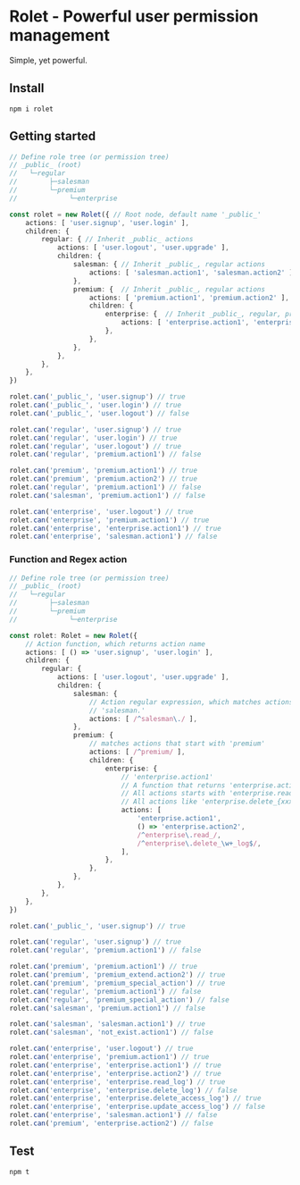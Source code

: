 # Rolet - Powerful user permission management

Simple, yet powerful.

## Install

```npm i rolet```

## Getting started

```typescript
// Define role tree (or permission tree)
// _public_ (root)
//   └─regular
//        ├─salesman
//        └─premium
//             └─enterprise

const rolet = new Rolet({ // Root node, default name '_public_'
    actions: [ 'user.signup', 'user.login' ],
    children: {
        regular: { // Inherit _public_ actions
            actions: [ 'user.logout', 'user.upgrade' ],
            children: {
                salesman: { // Inherit _public_, regular actions
                    actions: [ 'salesman.action1', 'salesman.action2' ],
                },
                premium: {  // Inherit _public_, regular actions
                    actions: [ 'premium.action1', 'premium.action2' ],
                    children: {
                        enterprise: {  // Inherit _public_, regular, premium actions
                            actions: [ 'enterprise.action1', 'enterprise.action2' ],
                        },
                    },
                },
            },
        },
    },
})

rolet.can('_public_', 'user.signup') // true
rolet.can('_public_', 'user.login') // true
rolet.can('_public_', 'user.logout') // false

rolet.can('regular', 'user.signup') // true
rolet.can('regular', 'user.login') // true
rolet.can('regular', 'user.logout') // true
rolet.can('regular', 'premium.action1') // false

rolet.can('premium', 'premium.action1') // true
rolet.can('premium', 'premium.action2') // true
rolet.can('regular', 'premium.action1') // false
rolet.can('salesman', 'premium.action1') // false

rolet.can('enterprise', 'user.logout') // true
rolet.can('enterprise', 'premium.action1') // true
rolet.can('enterprise', 'enterprise.action1') // true
rolet.can('enterprise', 'salesman.action1') // false
```

### Function and Regex action

```typescript
// Define role tree (or permission tree)
// _public_ (root)
//   └─regular
//        ├─salesman
//        └─premium
//             └─enterprise

const rolet: Rolet = new Rolet({
    // Action function, which returns action name
    actions: [ () => 'user.signup', 'user.login' ],
    children: {
        regular: {
            actions: [ 'user.logout', 'user.upgrade' ],
            children: {
                salesman: {
                    // Action regular expression, which matches actions that start with
                    // 'salesman.'
                    actions: [ /^salesman\./ ],
                },
                premium: {
                    // matches actions that start with 'premium'
                    actions: [ /^premium/ ],
                    children: {
                        enterprise: {
                            // 'enterprise.action1'
                            // A function that returns 'enterprise.action2'
                            // All actions starts with 'enterprise.read_'
                            // All actions like 'enterprise.delete_{xxx}_log'
                            actions: [
                                'enterprise.action1',
                                () => 'enterprise.action2',
                                /^enterprise\.read_/,
                                /^enterprise\.delete_\w+_log$/,
                            ],
                        },
                    },
                },
            },
        },
    },
})

rolet.can('_public_', 'user.signup') // true

rolet.can('regular', 'user.signup') // true
rolet.can('regular', 'premium.action1') // false

rolet.can('premium', 'premium.action1') // true
rolet.can('premium', 'premium_extend.action2') // true
rolet.can('premium', 'premium_special_action') // true
rolet.can('regular', 'premium.action1') // false
rolet.can('regular', 'premium_special_action') // false
rolet.can('salesman', 'premium.action1') // false

rolet.can('salesman', 'salesman.action1') // true
rolet.can('salesman', 'not_exist.action1') // false

rolet.can('enterprise', 'user.logout') // true
rolet.can('enterprise', 'premium.action1') // true
rolet.can('enterprise', 'enterprise.action1') // true
rolet.can('enterprise', 'enterprise.action2') // true
rolet.can('enterprise', 'enterprise.read_log') // true
rolet.can('enterprise', 'enterprise.delete_log') // false
rolet.can('enterprise', 'enterprise.delete_access_log') // true
rolet.can('enterprise', 'enterprise.update_access_log') // false
rolet.can('enterprise', 'salesman.action1') // false
rolet.can('premium', 'enterprise.action2') // false

```

## Test

```npm t```
